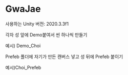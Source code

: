 # GwaJae

사용하는 Unity 버전: 2020.3.3f1


각자 성 앞에 Demo붙여서 씬 하나씩 만들기

예시) Demo_Choi



Prefeb 폴더에 자기가 만든 캔버스 넣고 성 뒤에 Prefeb 붙이기

예시)Choi_Prefeb


